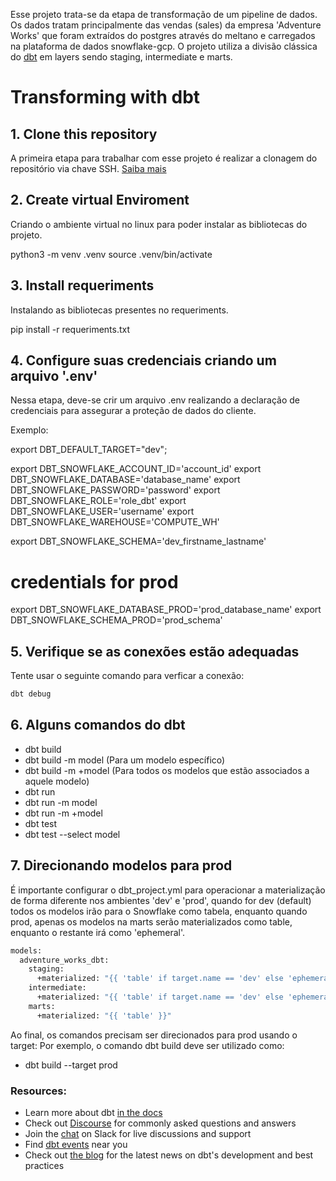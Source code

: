 Esse projeto trata-se da etapa de transformação de um pipeline de dados. Os dados tratam principalmente das vendas (sales) da empresa 'Adventure Works' que foram extraídos do postgres através do meltano e carregados na plataforma de dados snowflake-gcp. O projeto utiliza a divisão clássica do [dbt](https://docs.getdbt.com/docs/build/documentation) em layers sendo staging, intermediate e marts.

# Transforming with dbt
## 1. Clone this repository

A primeira etapa para trabalhar com esse projeto é realizar a clonagem do repositório via chave SSH. [Saiba mais](https://docs.github.com/en/authentication/connecting-to-github-with-ssh/generating-a-new-ssh-key-and-adding-it-to-the-ssh-agent)


## 2. Create virtual Enviroment

Criando o ambiente virtual no linux para poder instalar as bibliotecas do projeto.

python3 -m venv .venv
source .venv/bin/activate

## 3. Install requeriments

Instalando as bibliotecas presentes no requeriments.

pip install -r requeriments.txt


## 4. Configure suas credenciais criando um arquivo '.env'

Nessa etapa, deve-se crir um arquivo .env realizando a declaração de credenciais para assegurar a proteção de dados do cliente.

Exemplo:

export DBT_DEFAULT_TARGET="dev";

export DBT_SNOWFLAKE_ACCOUNT_ID='account_id'
export DBT_SNOWFLAKE_DATABASE='database_name'
export DBT_SNOWFLAKE_PASSWORD='password'
export DBT_SNOWFLAKE_ROLE='role_dbt'
export DBT_SNOWFLAKE_USER='username'
export DBT_SNOWFLAKE_WAREHOUSE='COMPUTE_WH'

export DBT_SNOWFLAKE_SCHEMA='dev_firstname_lastname'

# credentials for prod
export DBT_SNOWFLAKE_DATABASE_PROD='prod_database_name'
export DBT_SNOWFLAKE_SCHEMA_PROD='prod_schema'

## 5. Verifique se as conexões estão adequadas

Tente usar o seguinte comando para verficar a conexão:

```bash
dbt debug
```

## 6. Alguns comandos do dbt
- dbt build
- dbt build -m model (Para um modelo específico)
- dbt build -m +model (Para todos os modelos que estão associados a aquele modelo)
- dbt run
- dbt run -m model
- dbt run -m +model
- dbt test
- dbt test --select model

## 7. Direcionando modelos para prod
É importante configurar o dbt_project.yml para operacionar a materialização de forma diferente nos ambientes
'dev' e 'prod', quando for dev (default) todos os modelos irão para o Snowflake como tabela, enquanto quando
prod, apenas os modelos na marts serão materializados como table, enquanto o restante irá como 'ephemeral'.

```bash
models:
  adventure_works_dbt:
    staging:
      +materialized: "{{ 'table' if target.name == 'dev' else 'ephemeral' }}"
    intermediate:
      +materialized: "{{ 'table' if target.name == 'dev' else 'ephemeral' }}"
    marts:
      +materialized: "{{ 'table' }}"
```

Ao final, os comandos precisam ser direcionados para prod usando o target:
Por exemplo, o comando dbt build deve ser utilizado como:
- dbt build --target prod

### Resources:
- Learn more about dbt [in the docs](https://docs.getdbt.com/docs/introduction)
- Check out [Discourse](https://discourse.getdbt.com/) for commonly asked questions and answers
- Join the [chat](https://community.getdbt.com/) on Slack for live discussions and support
- Find [dbt events](https://events.getdbt.com) near you
- Check out [the blog](https://blog.getdbt.com/) for the latest news on dbt's development and best practices
